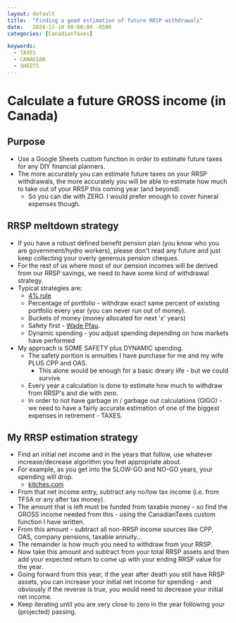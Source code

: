```yaml
---
layout: default
title:  "Finding a good estimation of future RRSP withdrawals"
date:   2024-12-10 08:00:00 -0500
categories: [CanadianTaxes]

keywords:
  - TAXES
  - CANADIAN
  - SHEETS
---
```


# Calculate a future GROSS income (in Canada)

## Purpose

* Use a Google Sheets custom function in order to estimate future taxes for any DIY financial planners. 
* The more accurately you can estimate future taxes on your RRSP withdrawals, the more accurately you will be able to estimate how much to take out of your RRSP this coming year (and beyond).
  * So you can die with ZERO.  I would prefer enough to cover funeral expenses though.

## RRSP meltdown strategy

* If you have a robust defined benefit pension plan (you know who you are government/hydro workers), please don't read any future and just keep collecting your overly generous pension cheques.
* For the rest of us where most of our pension incomes will be derived from our RRSP savings, we need to have some kind of withdrawal strategy.
* Typical strategies are:
  * [4% rule](https://www.britannica.com/money/4-percent-rule-retirement)
  * Percentage of portfolio - withdraw exact same percent of existing portfolio every year (you can never run out of money).
  * Buckets of money (money allocated for next 'x' years)
  * Safety first - [Wade Pfau](https://retirementresearcher.com/what-is-a-safety-first-retirement-plan/#:~:text=The%20goal%20is%20to%20have,cash%20flow%20characteristics%20are%20comparable).
  * Dynamic spending - you adjust spending depending on how markets have performed
* My approach is SOME SAFETY plus DYNAMIC spending.
  * The safety porition is annuities I have purchase for me and my wife PLUS CPP and OAS.
    * This alone would be enough for a basic dreary life - but we could survive.
  * Every year a calculation is done to estimate how much to withdraw from RRSP's and die with zero.
  * In order to not have garbage in / garbage out calculations (GIGO) - we need to have a fairly accurate estimation of one of the biggest expenses in retirement - TAXES.

## My RRSP estimation strategy
* Find an initial net income and in the years that follow,  use whatever increase/decrease algorithm you feel appropriate about.
* For example, as you get into the SLOW-GO and NO-GO years, your spending will drop.
  * [kitches.com](https://www.kitces.com/blog/age-banding-by-basu-to-model-retirement-spending-needs-by-category/)
* From that net income entry, subtract any no/low tax income (i.e. from TFSA or any after tax money).
* The amount that is left must be funded from taxable money - so find the GROSS income needed from this - using the CanadianTaxes custom function I have written.
* From this amount - subtract all non-RRSP income sources like CPP, OAS, company pensions, taxable annuity...
* The remainder is how much you need to withdraw from your RRSP.
* Now take this amount and subtract from your total RRSP assets and then add your expected return to come up with your ending RRSP value for the year.
* Going forward from this year, if the year after death you still have RRSP assets, you can increase your initial net income for spending - and obviously if the reverse is true, you would need to decrease your initial net income.
* Keep iterating until you are very close to zero in the year following your (projected) passing.